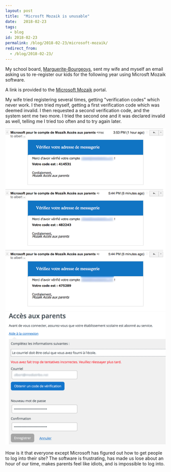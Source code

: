 ```yaml
---
layout: post
title:  "Microsft Mozaik is unusable"
date:   2018-02-23
tags:
  - blog
id: 2018-02-23
permalink: /blog/2018-02-23/microsoft-mozaik/
redirect_from:
  - /blog/2018-02-23/
---
```


My school board, [Marguerite-Bourgeoys](http://www.csmb.qc.ca), sent my wife and myself an email asking us to re-register our kids for the following year using Microsft Mozaik software.

A link is provided to the [Microsoft Mozaik]( https://inscription.espacemozaik.ca) portal.

My wife tried registering several times, getting "verification codes" which never work. I then tried myself, getting a first verification code which was deemed invalid. I then requested a second verification code, and the system sent me two more. I tried the second one and it was declared invalid as well, telling me I tried too often and to try again later.

<img src="/assets/img/email.png" />
<img src="/assets/img/wft.png" />

How is it that everyone except Microsoft has figured out how to get people to log into their site? The software is frustrating, has made us lose about an hour of our time, makes parents feel like idiots, and is impossible to log into.
